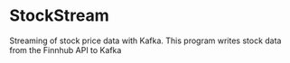 # StockStream
Streaming of stock price data with Kafka. This program writes stock data from the Finnhub API to Kafka
